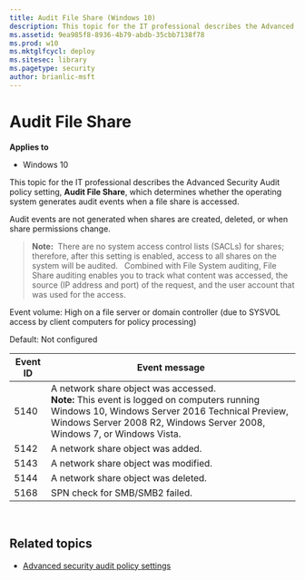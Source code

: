 ```yaml
---
title: Audit File Share (Windows 10)
description: This topic for the IT professional describes the Advanced Security Audit policy setting, Audit File Share, which determines whether the operating system generates audit events when a file share is accessed.
ms.assetid: 9ea985f8-8936-4b79-abdb-35cbb7138f78
ms.prod: w10
ms.mktglfcycl: deploy
ms.sitesec: library
ms.pagetype: security
author: brianlic-msft
---
```


# Audit File Share

**Applies to**
-   Windows 10

This topic for the IT professional describes the Advanced Security Audit policy setting, **Audit File Share**, which determines whether the operating system generates audit events when a file share is accessed.

Audit events are not generated when shares are created, deleted, or when share permissions change.
> **Note:**  There are no system access control lists (SACLs) for shares; therefore, after this setting is enabled, access to all shares on the system will be audited.
 
Combined with File System auditing, File Share auditing enables you to track what content was accessed, the source (IP address and port) of the request, and the user account that was used for the access.

Event volume: High on a file server or domain controller (due to SYSVOL access by client computers for policy processing)

Default: Not configured

| Event ID | Event message |
| - |- |
| 5140 | A network share object was accessed.<br>**Note:**  This event is logged on computers running Windows 10, Windows Server 2016 Technical Preview, Windows Server 2008 R2, Windows Server 2008, Windows 7, or Windows Vista. |
| 5142 | A network share object was added. | 
| 5143 | A network share object was modified. | 
| 5144 | A network share object was deleted. |
| 5168 | SPN check for SMB/SMB2 failed. |
 
## Related topics

- [Advanced security audit policy settings](advanced-security-audit-policy-settings.md)
 
 
